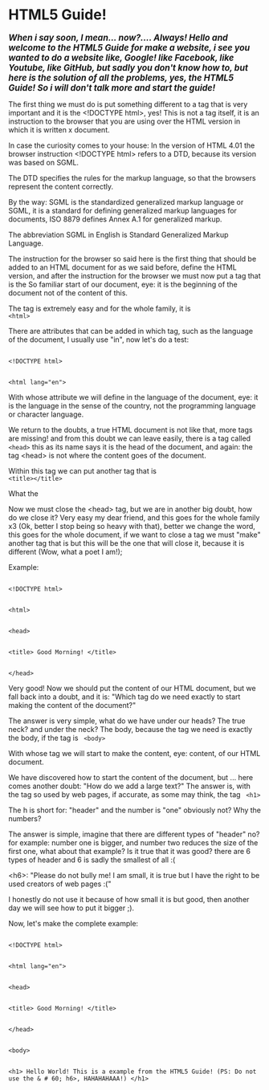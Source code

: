 # HTML5 Guide!

<b><strong><em><i><big> When i say soon, I mean... now?.... Always! Hello and welcome to the HTML5 Guide for make a website, i see you wanted to do a website like, Google! like Facebook, like Youtube, like GitHub, but sadly you don't know how to, but here is the solution of all the problems, yes, the HTML5 Guide! So i will don't talk more and start the guide!</big></i></em></strong></b>

The first thing we must do is put something different to a tag that is very important and it is the &#60;!DOCTYPE html>, yes! This is not a tag itself, it is an instruction to the browser that you are using over the HTML version in which it is written x document.

In case the curiosity comes to your house: In the version of HTML 4.01 the browser instruction &#60;!DOCTYPE html> refers to a DTD, because its version was based on SGML.

The DTD specifies the rules for the markup language, so that the browsers represent the content correctly.

By the way: SGML is the standardized generalized markup language or SGML, it is a standard for defining generalized markup languages for documents, ISO 8879 defines Annex A.1 for generalized markup.

The abbreviation SGML in English is Standard Generalized Markup Language.

The instruction for the browser so said here is the first thing that should be added to an HTML document for as we said before, define the HTML version, and after the instruction for the browser we must now put a tag that is the So familiar start of our document, eye: it is the beginning of the document not of the content of this.

The tag is extremely easy and for the whole family, it is <code> &#60;html> </code>

There are attributes that can be added in which tag, such as the language of the document, I usually use "in", now let's do a test:

<code>
&#60;!DOCTYPE html>

&#60;html lang="en">
</code>

With whose attribute we will define in the language of the document, eye: it is the language in the sense of the country, not the programming language or character language.

We return to the doubts, a true HTML document is not like that, more tags are missing! and from this doubt we can leave easily, there is a tag called <code> &#60;head></code> this as its name says it is the head of the document, and again: the tag &#60;head> is not where the content goes of the document.

Within this tag we can put another tag that is <code> &#60;title>&#60;/title> </code>

What the <title> tag does is put a title to the document apart from the name that you put, for example I call my document html: "example2.html" but I want the title to be: "Good morning!" Well look that with that tag you can do it, and for the whole family x2.

Now an example:

<code>
&#60;!DOCTYPE html>

&#60;html lang="en">
</code>

<code>
&#60;head>

&#60;title> Good Morning! </title>
</code>


Now we must close the &#60;head> tag, but we are in another big doubt, how do we close it? Very easy my dear friend, and this goes for the whole family x3 (Ok, better I stop being so heavy with that), better we change the word, this goes for the whole document, if we want to close a tag we must "make" another tag that is <head> but this will be the one that will close it, because it is different (Wow, what a poet I am!);

Example: 

<code>
&#60;!DOCTYPE html>

&#60;html>
</code>

<code>
&#60;head>

&#60;title> Good Morning! &#60;/title>
</code>

<code>
&#60;/head>
</code>


Very good! Now we should put the content of our HTML document, but we fall back into a doubt, and it is: "Which tag do we need exactly to start making the content of the document?"

The answer is very simple, what do we have under our heads? The true neck? and under the neck? The body, because the tag we need is exactly the body, if the tag is <code> &#60;body></code>

With whose tag we will start to make the content, eye: content, of our HTML document.

We have discovered how to start the content of the document, but ... here comes another doubt: "How do we add a large text?" The answer is, with the tag so used by web pages, if accurate, as some may think, the tag <code> &#60;h1></code>

The h is short for: "header" and the number is "one" obviously not? Why the numbers?

The answer is simple, imagine that there are different types of "header" no? for example: number one is bigger, and number two reduces the size of the first one, what about that example? Is it true that it was good? there are 6 types of header and 6 is sadly the smallest of all :(

&#60;h6>: "Please do not bully me! I am small, it is true but I have the right to be used creators of web pages :("

I honestly do not use it because of how small it is but good, then another day we will see how to put it bigger ;).

Now, let's make the complete example:

<code>
&#60;!DOCTYPE html>

&#60;html lang="en">
</code>

<code>
&#60;head>

&#60;title> Good Morning! &#60;/title>
</code>

<code>
&#60;/head>

&#60;body>
</code>

<code>
&#60;h1> Hello World! This is a example from the HTML5 Guide! (PS: Do not use the & # 60; h6>, HAHAHAHAAA!) &#60;/h1>
</code>
